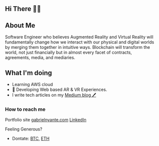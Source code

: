 ## Hi There 👋🏾

<!--
**heregoes/heregoes** is a ✨ _special_ ✨ repository because its `README.md` (this file) appears on your GitHub profile. -->
## About Me
Software Engineer who believes Augmented Reality and Virtual Reality will fundamentally change how we interact with our physical and digital worlds by
merging them together in intuitive ways. Blockchain will transform the world, not just financially but in almost every facet of contracts, agreements, media, and mediaries.

## What I'm doing
- Learning AWS cloud
- 🔭 Developing Web based AR & VR Experiences. 
- I write tech articles on my [Medium blog 🖊](https://medium.com/@gabnyante)

### How to reach me
Portfolio site [gabrielnyante.com](https://gabrielnyante.com/)
[LinkedIn](https://www.linkedin.com/in/gabrielnyante/)

Feeling Generous?
- Dontate: [BTC](https://www.blockchain.com/btc/address/39nPG9gCMCiiDAkHpAsh5Kb3QLcnXoev4N), [ETH](https://www.blockchain.com/eth/address/0x7a1337f0fF0E1F49C9E90dbF269E3134669860d9)
